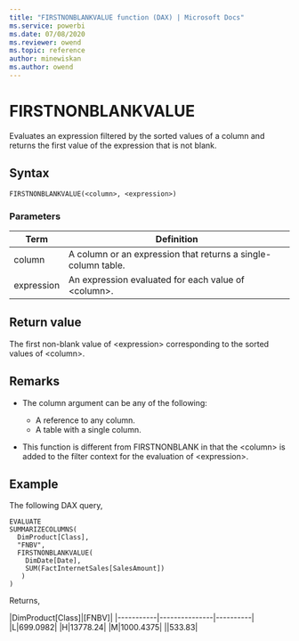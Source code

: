 ```yaml
---
title: "FIRSTNONBLANKVALUE function (DAX) | Microsoft Docs"
ms.service: powerbi 
ms.date: 07/08/2020
ms.reviewer: owend
ms.topic: reference
author: minewiskan
ms.author: owend
---
```

# FIRSTNONBLANKVALUE

Evaluates an expression filtered by the sorted values of a column and returns the first value of the expression that is not blank.
  
## Syntax  
  
```dax
FIRSTNONBLANKVALUE(<column>, <expression>)
```
  
### Parameters  
  
|Term|Definition|  
|--------|--------------|  
|column|A column or an expression that returns a single-column table.|  
|expression|An expression evaluated for each value of \<column>.|
  
## Return value  

The first non-blank value of \<expression> corresponding to the sorted values of \<column>.
  
## Remarks  

- The column argument can be any of the following:
  - A reference to any column.
  - A table with a single column.

- This function is different from FIRSTNONBLANK in that the \<column> is added to the filter context for the evaluation of \<expression>.
  
## Example  

The following DAX query,

```dax
EVALUATE 
SUMMARIZECOLUMNS(
  DimProduct[Class],
  "FNBV",
  FIRSTNONBLANKVALUE(
    DimDate[Date],
    SUM(FactInternetSales[SalesAmount])
   )
)
```

Returns,

|DimProduct[Class]|[FNBV]|
|-----------|---------------|----------|  
|L|699.0982|
|H|13778.24|
|M|1000.4375|
||533.83|
